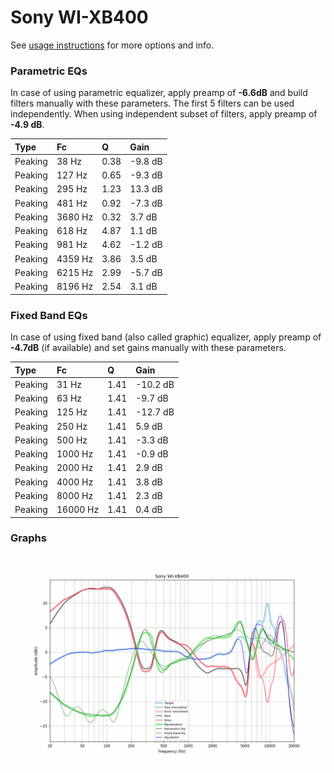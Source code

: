 # Sony WI-XB400
See [usage instructions](https://github.com/jaakkopasanen/AutoEq#usage) for more options and info.

### Parametric EQs
In case of using parametric equalizer, apply preamp of **-6.6dB** and build filters manually
with these parameters. The first 5 filters can be used independently.
When using independent subset of filters, apply preamp of **-4.9 dB**.

| Type    | Fc      |    Q | Gain    |
|:--------|:--------|:-----|:--------|
| Peaking | 38 Hz   | 0.38 | -9.8 dB |
| Peaking | 127 Hz  | 0.65 | -9.3 dB |
| Peaking | 295 Hz  | 1.23 | 13.3 dB |
| Peaking | 481 Hz  | 0.92 | -7.3 dB |
| Peaking | 3680 Hz | 0.32 | 3.7 dB  |
| Peaking | 618 Hz  | 4.87 | 1.1 dB  |
| Peaking | 981 Hz  | 4.62 | -1.2 dB |
| Peaking | 4359 Hz | 3.86 | 3.5 dB  |
| Peaking | 6215 Hz | 2.99 | -5.7 dB |
| Peaking | 8196 Hz | 2.54 | 3.1 dB  |

### Fixed Band EQs
In case of using fixed band (also called graphic) equalizer, apply preamp of **-4.7dB**
(if available) and set gains manually with these parameters.

| Type    | Fc       |    Q | Gain     |
|:--------|:---------|:-----|:---------|
| Peaking | 31 Hz    | 1.41 | -10.2 dB |
| Peaking | 63 Hz    | 1.41 | -9.7 dB  |
| Peaking | 125 Hz   | 1.41 | -12.7 dB |
| Peaking | 250 Hz   | 1.41 | 5.9 dB   |
| Peaking | 500 Hz   | 1.41 | -3.3 dB  |
| Peaking | 1000 Hz  | 1.41 | -0.9 dB  |
| Peaking | 2000 Hz  | 1.41 | 2.9 dB   |
| Peaking | 4000 Hz  | 1.41 | 3.8 dB   |
| Peaking | 8000 Hz  | 1.41 | 2.3 dB   |
| Peaking | 16000 Hz | 1.41 | 0.4 dB   |

### Graphs
![](./Sony%20WI-XB400.png)